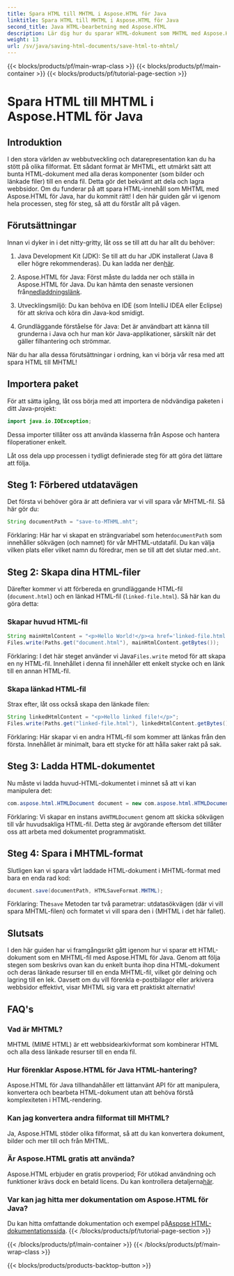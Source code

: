```yaml
---
title: Spara HTML till MHTML i Aspose.HTML för Java
linktitle: Spara HTML till MHTML i Aspose.HTML för Java
second_title: Java HTML-bearbetning med Aspose.HTML
description: Lär dig hur du sparar HTML-dokument som MHTML med Aspose.HTML för Java med denna steg-för-steg-guide, komplett med kodexempel och praktiska tips.
weight: 13
url: /sv/java/saving-html-documents/save-html-to-mhtml/
---
```


{{< blocks/products/pf/main-wrap-class >}}
{{< blocks/products/pf/main-container >}}
{{< blocks/products/pf/tutorial-page-section >}}

# Spara HTML till MHTML i Aspose.HTML för Java

## Introduktion
I den stora världen av webbutveckling och datarepresentation kan du ha stött på olika filformat. Ett sådant format är MHTML, ett utmärkt sätt att bunta HTML-dokument med alla deras komponenter (som bilder och länkade filer) till en enda fil. Detta gör det bekvämt att dela och lagra webbsidor. Om du funderar på att spara HTML-innehåll som MHTML med Aspose.HTML för Java, har du kommit rätt! I den här guiden går vi igenom hela processen, steg för steg, så att du förstår allt på vägen.

## Förutsättningar

Innan vi dyker in i det nitty-gritty, låt oss se till att du har allt du behöver:

1. Java Development Kit (JDK): Se till att du har JDK installerat (Java 8 eller högre rekommenderas). Du kan ladda ner den[här](https://www.oracle.com/java/technologies/javase/javase-jdk8-downloads.html).
  
2.  Aspose.HTML för Java: Först måste du ladda ner och ställa in Aspose.HTML för Java. Du kan hämta den senaste versionen från[nedladdningslänk](https://releases.aspose.com/html/java/).

3. Utvecklingsmiljö: Du kan behöva en IDE (som IntelliJ IDEA eller Eclipse) för att skriva och köra din Java-kod smidigt.

4. Grundläggande förståelse för Java: Det är användbart att känna till grunderna i Java och hur man kör Java-applikationer, särskilt när det gäller filhantering och strömmar.

När du har alla dessa förutsättningar i ordning, kan vi börja vår resa med att spara HTML till MHTML!

## Importera paket

För att sätta igång, låt oss börja med att importera de nödvändiga paketen i ditt Java-projekt:

```java
import java.io.IOException;
```

Dessa importer tillåter oss att använda klasserna från Aspose och hantera filoperationer enkelt. 

Låt oss dela upp processen i tydligt definierade steg för att göra det lättare att följa.

## Steg 1: Förbered utdatavägen

Det första vi behöver göra är att definiera var vi vill spara vår MHTML-fil. Så här gör du:

```java
String documentPath = "save-to-MTHML.mht";
```

 Förklaring: Här har vi skapat en strängvariabel som heter`documentPath` som innehåller sökvägen (och namnet) för vår MHTML-utdatafil. Du kan välja vilken plats eller vilket namn du föredrar, men se till att det slutar med`.mht`.

## Steg 2: Skapa dina HTML-filer

Därefter kommer vi att förbereda en grundläggande HTML-fil (`document.html`) och en länkad HTML-fil (`linked-file.html`). Så här kan du göra detta:

### Skapar huvud HTML-fil

```java
String mainHtmlContent = "<p>Hello World!</p><a href='linked-file.html'>linked file</a>";
Files.write(Paths.get("document.html"), mainHtmlContent.getBytes());
```

 Förklaring: I det här steget använder vi Java`Files.write` metod för att skapa en ny HTML-fil. Innehållet i denna fil innehåller ett enkelt stycke och en länk till en annan HTML-fil.

### Skapa länkad HTML-fil 

Strax efter, låt oss också skapa den länkade filen:

```java
String linkedHtmlContent = "<p>Hello linked file!</p>";
Files.write(Paths.get("linked-file.html"), linkedHtmlContent.getBytes());
```

Förklaring: Här skapar vi en andra HTML-fil som kommer att länkas från den första. Innehållet är minimalt, bara ett stycke för att hålla saker rakt på sak.

## Steg 3: Ladda HTML-dokumentet

Nu måste vi ladda huvud-HTML-dokumentet i minnet så att vi kan manipulera det:

```java
com.aspose.html.HTMLDocument document = new com.aspose.html.HTMLDocument("document.html");
```

 Förklaring: Vi skapar en instans av`HTMLDocument` genom att skicka sökvägen till vår huvudsakliga HTML-fil. Detta steg är avgörande eftersom det tillåter oss att arbeta med dokumentet programmatiskt.

## Steg 4: Spara i MHTML-format

Slutligen kan vi spara vårt laddade HTML-dokument i MHTML-format med bara en enda rad kod:

```java
document.save(documentPath, HTMLSaveFormat.MHTML);
```

 Förklaring: The`save` Metoden tar två parametrar: utdatasökvägen (där vi vill spara MHTML-filen) och formatet vi vill spara den i (MHTML i det här fallet). 

## Slutsats
I den här guiden har vi framgångsrikt gått igenom hur vi sparar ett HTML-dokument som en MHTML-fil med Aspose.HTML för Java. Genom att följa stegen som beskrivs ovan kan du enkelt bunta ihop dina HTML-dokument och deras länkade resurser till en enda MHTML-fil, vilket gör delning och lagring till en lek. Oavsett om du vill förenkla e-postbilagor eller arkivera webbsidor effektivt, visar MHTML sig vara ett praktiskt alternativ!

## FAQ's

### Vad är MHTML?
MHTML (MIME HTML) är ett webbsidearkivformat som kombinerar HTML och alla dess länkade resurser till en enda fil.

### Hur förenklar Aspose.HTML för Java HTML-hantering?
Aspose.HTML för Java tillhandahåller ett lättanvänt API för att manipulera, konvertera och bearbeta HTML-dokument utan att behöva förstå komplexiteten i HTML-rendering.

### Kan jag konvertera andra filformat till MHTML?
Ja, Aspose.HTML stöder olika filformat, så att du kan konvertera dokument, bilder och mer till och från MHTML.

### Är Aspose.HTML gratis att använda?
 Aspose.HTML erbjuder en gratis provperiod; För utökad användning och funktioner krävs dock en betald licens. Du kan kontrollera detaljerna[här](https://purchase.aspose.com/buy).

### Var kan jag hitta mer dokumentation om Aspose.HTML för Java?
 Du kan hitta omfattande dokumentation och exempel på[Aspose HTML-dokumentationssida](https://reference.aspose.com/html/java/).
{{< /blocks/products/pf/tutorial-page-section >}}

{{< /blocks/products/pf/main-container >}}
{{< /blocks/products/pf/main-wrap-class >}}

{{< blocks/products/products-backtop-button >}}
